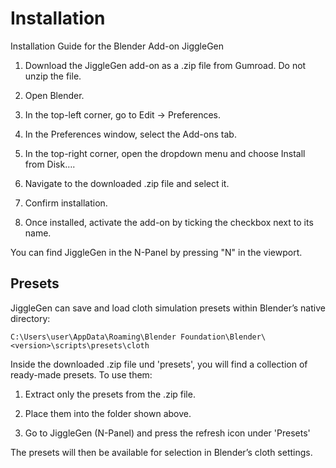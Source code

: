 # Installation

Installation Guide for the Blender Add-on JiggleGen

1. Download the JiggleGen add-on as a .zip file from Gumroad. Do not unzip the file.

2. Open Blender.

3. In the top-left corner, go to Edit → Preferences.

4. In the Preferences window, select the Add-ons tab.

5. In the top-right corner, open the dropdown menu and choose Install from Disk….

6. Navigate to the downloaded .zip file and select it.

7. Confirm installation.

8. Once installed, activate the add-on by ticking the checkbox next to its name.

You can find JiggleGen in the N-Panel by pressing "N" in the viewport.

## Presets

JiggleGen can save and load cloth simulation presets within Blender’s native directory:

`C:\Users\user\AppData\Roaming\Blender Foundation\Blender\<version>\scripts\presets\cloth`

Inside the downloaded .zip file und 'presets', you will find a collection of ready-made presets.
To use them:

1. Extract only the presets from the .zip file.

2. Place them into the folder shown above.

3. Go to JiggleGen (N-Panel) and press the refresh icon under 'Presets'

The presets will then be available for selection in Blender’s cloth settings.
